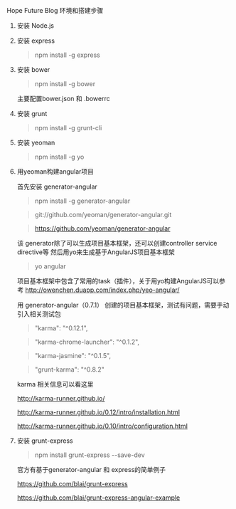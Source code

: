 Hope Future Blog 环境和搭建步骤

1. 安装 Node.js 

2. 安装 express 
	>npm install -g express
	
3. 安装 bower
	>npm install -g bower

	主要配置bower.json 和 .bowerrc

4. 安装 grunt
	>npm install -g grunt-cli
	
5. 安装 yeoman
	>npm install -g yo
	
6. 用yeoman构建angular项目

	首先安装 generator-angular

	>npm install -g generator-angular
	
	>git://github.com/yeoman/generator-angular.git

	>https://github.com/yeoman/generator-angular

	该 generator除了可以生成项目基本框架，还可以创建controller service directive等
	然后用yo来生成基于AngularJS项目基本框架

	>yo angular

	项目基本框架中包含了常用的task（插件），关于用yo构建AngularJS可以参考
	http://owenchen.duapp.com/index.php/yeo-angular/

	用 generator-angular（0.7.1） 创建的项目基本框架，测试有问题，需要手动引入相关测试包

	> "karma": "^0.12.1",

    > "karma-chrome-launcher": "^0.1.2",
    
    > "karma-jasmine": "^0.1.5",
    
    > "grunt-karma": "^0.8.2"
    
	karma 相关信息可以看这里

    http://karma-runner.github.io/

    http://karma-runner.github.io/0.12/intro/installation.html

    http://karma-runner.github.io/0.10/intro/configuration.html

7. 安装 grunt-express

	>npm install grunt-express --save-dev

	官方有基于generator-angular 和 express的简单例子
    
	https://github.com/blai/grunt-express

	https://github.com/blai/grunt-express-angular-example

